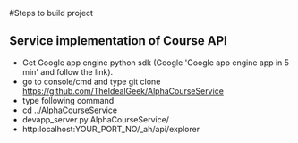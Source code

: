 #Steps to build project
## Service implementation of Course API 

* Get Google  app engine python sdk (Google 'Google app engine app in 5 min' and follow the link).
* go to console/cmd and type git clone https://github.com/TheIdealGeek/AlphaCourseService
* type following command
 * cd ../AlphaCourseService
 * devapp_server.py AlphaCourseService/
* http:localhost:YOUR_PORT_NO/_ah/api/explorer
 

